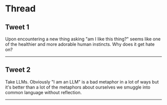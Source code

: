# Thread

## Tweet 1

Upon encountering a new thing asking "am I like this thing?" seems like one of the healthier and more adorable human instincts. Why does it get hate on?

---

## Tweet 2

Take LLMs. Obviously "I am an LLM" is a bad metaphor in a lot of ways but it's better than a lot of the metaphors about ourselves we smuggle into common language without reflection.

---

